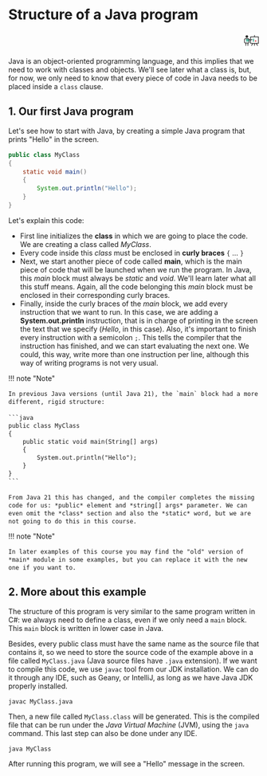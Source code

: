 # Structure of a Java program

<div style="text-align: right">
<a target="_blank" href="slides/view.html?fichero=01a"><img src="images/diapositivas.png" width="32" /></a>
</div>

Java is an object-oriented programming language, and this implies that we need to work with classes and objects. We'll see later what a class is, but, for now, we only need to know that every piece of code in Java needs to be placed inside a `class` clause.

## 1. Our first Java program

Let's see how to start with Java, by creating a simple Java program that prints "Hello" in the screen.

```java
public class MyClass
{
    static void main()
    {
        System.out.println("Hello");
    }
}
```

Let's explain this code:

* First line initializes the **class** in which we are going to place the code. We are creating a class called *MyClass*.
* Every code inside this *class* must be enclosed in **curly braces** `{` ... `}`
* Next, we start another piece of code called **main**, which is the main piece of code that will be launched when we run the program. In Java, this *main* block must always be *static* and *void*. We'll learn later what all this stuff means. Again, all the code belonging this *main* block must be enclosed in their corresponding curly braces.
* Finally, inside the curly braces of the *main* block, we add every instruction that we want to run. In this case, we are adding a **System.out.println** instruction, that is in charge of printing in the screen the text that we specify (*Hello*, in this case). Also, it's important to finish every instruction with a semicolon `;`. This tells the compiler that the instruction has finished, and we can start evaluating the next one. We could, this way, write more than one instruction per line, although this way of writing programs is not very usual.

!!! note "Note"

    In previous Java versions (until Java 21), the `main` block had a more different, rigid structure:

    ```java
    public class MyClass
    {
        public static void main(String[] args)
        {
            System.out.println("Hello");
        }
    }
    ```

    From Java 21 this has changed, and the compiler completes the missing code for us: *public* element and *string[] args* parameter. We can even omit the *class* section and also the *static* word, but we are not going to do this in this course.

!!! note "Note"

    In later examples of this course you may find the "old" version of *main* module in some examples, but you can replace it with the new one if you want to.

## 2. More about this example

The structure of this program is very similar to the same program written in C#: we always need to define a class, even if we only need a `main` block. This `main` block is written in lower case in Java.

Besides, every public class must have the same name as the source file that contains it, so we need to store the source code of the example above in a file called `MyClass.java` (Java source files have `.java` extension). If we want to compile this code, we use `javac` tool from our JDK installation. We can do it through any IDE, such as Geany, or IntelliJ, as long as we have Java JDK properly installed. 

```
javac MyClass.java
```

Then, a new file called `MyClass.class` will be generated. This is the compiled file that can be run under the *Java Virtual Machine* (JVM), using the `java` command. This last step can also be done under any IDE.

```
java MyClass
```

After running this program, we will see a "Hello" message in the screen.
